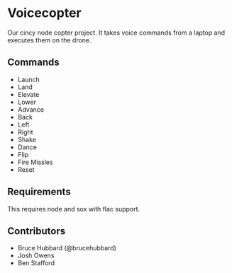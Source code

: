Voicecopter
===========

Our cincy node copter project.  It takes voice commands from a laptop and executes them on the drone.

## Commands

* Launch
* Land
* Elevate
* Lower
* Advance
* Back
* Left
* Right
* Shake
* Dance
* Flip
* Fire Missles
* Reset

## Requirements

This requires node and sox with flac support.

## Contributors 

* Bruce Hubbard (@brucehubbard)
* Josh Owens
* Ben Stafford
